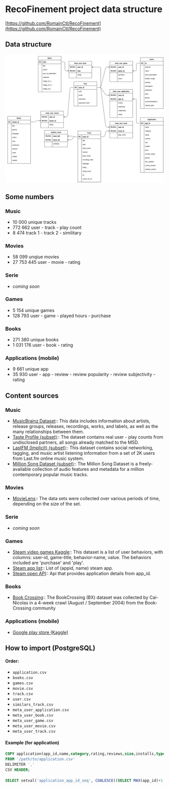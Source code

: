 # RecoFinement project data structure

[https://github.com/RomainCtl/RecoFinement](https://github.com/RomainCtl/RecoFinement)

## Data structure

![Relationships](./relationships.png)


## Some numbers

### Music

- 10 000 unique tracks
- 772 662 user - track - play count
- 8 474 track 1 - track 2 - similitary

### Movies

- 58 099 unqiue movies
- 27 753 445 user - movie - rating

### Serie

- *coming soon*

### Games

- 5 154 unique games
- 128 793 user - game - played hours - purchase

### Books

- 271 380 unique books
- 1 031 176 user - book - rating

### Applications (mobile)

- 9 661 unique app
- 35 930 user - app - review - review popularity - review subjectivity - rating


## Content sources

### Music

- [MusicBrainz Dataset](https://musicbrainz.org/doc/MusicBrainz_Database):: This data includes information about artists, release groups, releases, recordings, works, and labels, as well as the many relationships between them.
- [Taste Profile (subset)](http://millionsongdataset.com/tasteprofile/):: The dataset contains real user - play counts from undisclosed partners, all songs already matched to the MSD.
- [LastFM (Implicit) (subset)](https://grouplens.org/datasets/hetrec-2011/):: This dataset contains social networking, tagging, and music artist listening information from a set of 2K users from Last.fm online music system.
- [Million Song Dataset (subset)](https://labrosa.ee.columbia.edu/millionsong/):: The Million Song Dataset is a freely-available collection of audio features and metadata for a million contemporary popular music tracks.

### Movies

- [MovieLens](https://grouplens.org/datasets/movielens/):: The data sets were collected over various periods of time, depending on the size of the set.

### Serie

- *coming soon*

### Games

- [Steam video games Kaggle](https://www.kaggle.com/tamber/steam-video-games/data):: This dataset is a list of user behaviors, with columns: user-id, game-title, behavior-name, value. The behaviors included are 'purchase' and 'play'.
- [Steam app list](https://api.steampowered.com/ISteamApps/GetAppList/v2/):: List of (appid, name) steam app.
- [Steam open API](https://store.steampowered.com/api/appdetails/?appids=1):: Api that provides application details from app_id.

### Books

- [Book Crossing](http://www2.informatik.uni-freiburg.de/~cziegler/BX/):: The BookCrossing (BX) dataset was collected by Cai-Nicolas in a 4-week crawl (August / September 2004) from the Book-Crossing community

### Applications (mobile)

- [Google play store (Kaggle)](https://www.kaggle.com/lava18/google-play-store-apps)

## How to import (PostgreSQL)

#### Order:

* `application.csv`
* `books.csv`
* `games.csv`
* `movie.csv`
* `track.csv`
* `user.csv`
* `similars_track.csv`
* `meta_user_application.csv`
* `meta_user_book.csv`
* `meta_user_game.csv`
* `meta_user_movie.csv`
* `meta_user_track.csv`


#### Example (for application)
```SQL
COPY application(app_id,name,category,rating,reviews,size,installs,type,price,content_rating,genres,last_updated,current_version,android_version)
FROM '/path/to/application.csv'
DELIMITER ','
CSV HEADER;

SELECT setval('application_app_id_seq', COALESCE((SELECT MAX(app_id)+1 FROM application), 1), false);
```
